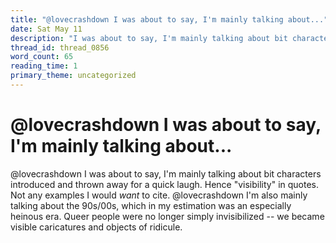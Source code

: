 ```yaml
---
title: "@lovecrashdown I was about to say, I'm mainly talking about..."
date: Sat May 11
description: "I was about to say, I'm mainly talking about bit characters introduced and thrown away for a quick laugh. Hence 'visibility' in quotes."
thread_id: thread_0856
word_count: 65
reading_time: 1
primary_theme: uncategorized
---
```


# @lovecrashdown I was about to say, I'm mainly talking about...

@lovecrashdown I was about to say, I'm mainly talking about bit characters introduced and thrown away for a quick laugh. Hence "visibility" in quotes. Not any examples I would *want* to cite. @lovecrashdown I'm also mainly talking about the 90s/00s, which in my estimation was an especially heinous era. Queer people were no longer simply invisibilized -- we became visible caricatures and objects of ridicule.
